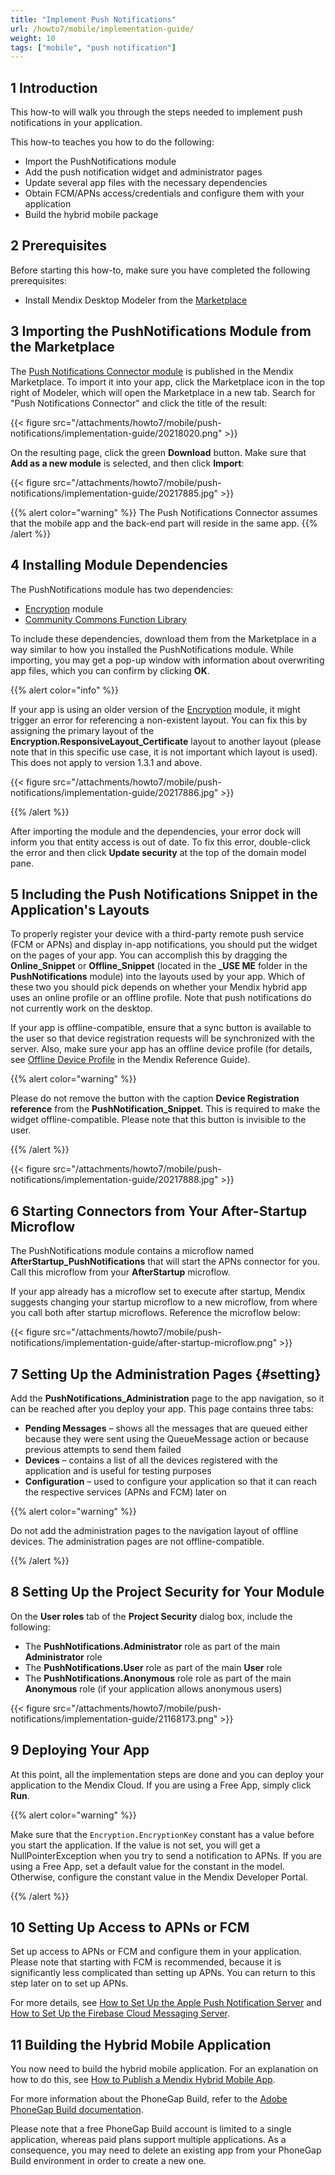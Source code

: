 ```yaml
---
title: "Implement Push Notifications"
url: /howto7/mobile/implementation-guide/
weight: 10
tags: ["mobile", "push notification"]
---
```


## 1 Introduction

This how-to will walk you through the steps needed to implement push notifications in your application.

This how-to teaches you how to do the following:

* Import the PushNotifications module
* Add the push notification widget and administrator pages
* Update several app files with the necessary dependencies
* Obtain FCM/APNs access/credentials and configure them with your application
* Build the hybrid mobile package

## 2 Prerequisites

Before starting this how-to, make sure you have completed the following prerequisites:

* Install Mendix Desktop Modeler from the [Marketplace](https://marketplace.mendix.com/link/studiopro/)

## 3 Importing the PushNotifications Module from the Marketplace

The [Push Notifications Connector module](/appstore/modules/push-notifications/) is published in the Mendix Marketplace. To import it into your app, click the Marketplace icon in the top right of Modeler, which will open the Marketplace in a new tab. Search for "Push Notifications Connector" and click the title of the result:

{{< figure src="/attachments/howto7/mobile/push-notifications/implementation-guide/20218020.png" >}}

On the resulting page, click the green **Download** button. Make sure that **Add as a new module** is selected, and then click **Import**:

{{< figure src="/attachments/howto7/mobile/push-notifications/implementation-guide/20217885.jpg" >}}

{{% alert color="warning" %}}
The Push Notifications Connector assumes that the mobile app and the back-end part will reside in the same app.
{{% /alert %}}

## 4 Installing Module Dependencies

The PushNotifications module has two dependencies:

* [Encryption](/appstore/modules/encryption/) module
* [Community Commons Function Library](/appstore/modules/community-commons-function-library/)

To include these dependencies, download them from the Marketplace in a way similar to how you installed the PushNotifications module. While importing, you may get a pop-up window with information about overwriting app files, which you can confirm by clicking **OK**.

{{% alert color="info" %}}

If your app is using an older version of the [Encryption](/appstore/modules/encryption/) module, it might trigger an error for referencing a non-existent layout. You can fix this by assigning the primary layout of the **Encryption.ResponsiveLayout_Certificate** layout to another layout (please note that in this specific use case, it is not important which layout is used). This does not apply to version 1.3.1 and above.

{{< figure src="/attachments/howto7/mobile/push-notifications/implementation-guide/20217886.jpg" >}}

{{% /alert %}}

After importing the module and the dependencies, your error dock will inform you that entity access is out of date. To fix this error, double-click the error and then click **Update security** at the top of the domain model pane.

## 5 Including the Push Notifications Snippet in the Application's Layouts

To properly register your device with a third-party remote push service (FCM or APNs) and display in-app notifications, you should put the widget on the pages of your app. You can accomplish this by dragging the **Online_Snippet** or **Offline_Snippet** (located in the **_USE ME** folder in the **PushNotifications** module) into the layouts used by your app. Which of these two you should pick depends on whether your Mendix hybrid app uses an online profile or an offline profile. Note that push notifications do not currently work on the desktop.

If your app is offline-compatible, ensure that a sync button is available to the user so that device registration requests will be synchronized with the server. Also, make sure your app has an offline device profile (for details, see [Offline Device Profile](/refguide7/offline-device-profile/) in the Mendix Reference Guide).

{{% alert color="warning" %}}

Please do not remove the button with the caption **Device Registration reference** from the **PushNotification_Snippet**. This is required to make the widget offline-compatible. Please note that this button is invisible to the user.

{{% /alert %}}

{{< figure src="/attachments/howto7/mobile/push-notifications/implementation-guide/20217888.jpg" >}}

## 6 Starting Connectors from Your After-Startup Microflow

The PushNotifications module contains a microflow named **AfterStartup_PushNotifications** that will start the APNs connector for you. Call this microflow from your **AfterStartup** microflow.

If your app already has a microflow set to execute after startup, Mendix suggests changing your startup microflow to a new microflow, from where you call both after startup microflows. Reference the microflow below:

{{< figure src="/attachments/howto7/mobile/push-notifications/implementation-guide/after-startup-microflow.png" >}}

## 7 Setting Up the Administration Pages {#setting}

Add the **PushNotifications_Administration** page to the app navigation, so it can be reached after you deploy your app. This page contains three tabs:

* **Pending Messages** – shows all the messages that are queued either because they were sent using the QueueMessage action or because previous attempts to send them failed
* **Devices** – contains a list of all the devices registered with the application and is useful for testing purposes
* **Configuration** – used to configure your application so that it can reach the respective services (APNs and FCM) later on

{{% alert color="warning" %}}

Do not add the administration pages to the navigation layout of offline devices. The administration pages are not offline-compatible.

{{% /alert %}}

## 8 Setting Up the Project Security for Your Module

On the **User roles** tab of the **Project Security** dialog box, include the following:

* The **PushNotifications.Administrator** role as part of the main **Administrator** role
* The **PushNotifications.User** role as part of the main **User** role
* The **PushNotifications.Anonymous** role role as part of the main **Anonymous** role (if your application allows anonymous users)

{{< figure src="/attachments/howto7/mobile/push-notifications/implementation-guide/21168173.png" >}}

## 9 Deploying Your App

At this point, all the implementation steps are done and you can deploy your application to the Mendix Cloud. If you are using a Free App, simply click **Run**.

{{% alert color="warning" %}}

Make sure that the `Encryption.EncryptionKey` constant has a value before you start the application. If the value is not set, you will get a NullPointerException when you try to send a notification to APNs. If you are using a Free App, set a default value for the constant in the model. Otherwise, configure the constant value in the Mendix Developer Portal.

{{% /alert %}}

## 10 Setting Up Access to APNs or FCM

Set up access to APNs or FCM and configure them in your application. Please note that starting with FCM is recommended, because it is significantly less complicated than setting up APNs. You can return to this step later on to set up APNs.

For more details, see [How to Set Up the Apple Push Notification Server](/howto7/mobile/setting-up-apple-push-notification-server/) and [How to Set Up the Firebase Cloud Messaging Server](/howto7/mobile/setting-up-google-firebase-cloud-messaging-server/).

## 11 Building the Hybrid Mobile Application

You now need to build the hybrid mobile application. For an explanation on how to do this, see [How to Publish a Mendix Hybrid Mobile App](/howto7/mobile/publishing-a-mendix-hybrid-mobile-app-in-mobile-app-stores/).

For more information about the PhoneGap Build, refer to the [Adobe PhoneGap Build documentation](http://docs.phonegap.com/).

Please note that a free PhoneGap Build account is limited to a single application, whereas paid plans support multiple applications. As a consequence, you may need to delete an existing app from your PhoneGap Build environment in order to create a new one.
